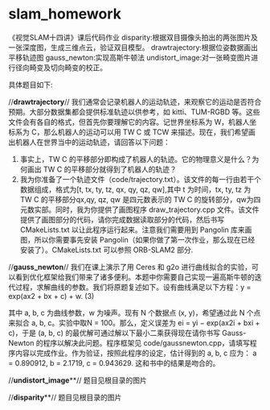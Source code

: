 # slam_homework
《视觉SLAM十四讲》课后代码作业
disparity:根据双目摄像头拍出的两张图片及一张深度图，生成三维点云，验证双目模型。
drawtrajectory:根据位姿数据画出平移轨迹图
gauss_newton:实现高斯牛顿法
undistort_image:对一张畸变图片进行径向畸变及切向畸变的校正。



具体题目如下:

//********************************drawtrajectory********************************//
我们通常会记录机器人的运动轨迹，来观察它的运动是否符合预期。大部分数据集都会提供标准轨迹以供参考，如 kitti、TUM-RGBD 等。这些文件会有各自的格式，但首先你要理解它的内容。记世界坐标系为 W，机器人坐标系为 C，那么机器人的运动可以用 TW C 或 TCW 来描述。现在，我们希望画出机器人在世界当中的运动轨迹，请回答以下问题：
1. 事实上，TW C 的平移部分即构成了机器人的轨迹。它的物理意义是什么？为何画出 TW C 的平移部分就得到了机器人的轨迹？
2. 我为你准备了一个轨迹文件（code/trajectory.txt）。该文件的每一行由若干个数据组成，格式为[t, tx, ty, tz, qx, qy, qz, qw],其中 t 为时间，tx, ty, tz 为 TW C 的平移部分qx,qy, qz, qw 是四元数表示的 TW C 的旋转部分，qw为四元数实部。同时，我为你提供了画图程序 draw_trajectory.cpp 文件。该文件提供了画图部分的代码，请你完成数据读取部分的代码，然后书写 CMakeLists.txt 以让此程序运行起来。注意我们需要用到 Pangolin 库来画图，所以你需要事先安装 Pangolin（如果你做了第一次作业，那么现在已经安装了）。CMakeLists.txt 可以参照 ORB-SLAM2 部分.


//******************************gauss_newton******************************//
我们在课上演示了用 Ceres 和 g2o 进行曲线拟合的实验，可以看到优化框架给我们带来了诸多便利。本题中你需要自己实现一遍高斯牛顿的迭代过程，求解曲线的参数。我们将原题复述如下。设有曲线满足以下方程：y = exp(ax2 + bx + c) + w. (3)

其中 a, b, c 为曲线参数，w 为噪声。现有 N 个数据点 (x, y)，希望通过此 N 个点来拟合 a, b, c。实验中取N = 100。那么，定义误差为 ei = yi − exp(ax2i + bxi + c)，于是 (a, b, c) 的最优解可通过解以下最小二乘获得现在请你书写 Gauss-Newton 的程序以解决此问题。程序框架见 code/gaussnewton.cpp，请填写程序内容以完成作业。作为验证，按照此程序的设定，估计得到的 a, b, c 应为：
                    a = 0.890912, b = 2.1719, c = 0.943629.
这和书中的结果是吻合的。


//****************************undistort_image******************************//
题目见根目录的图片




//****************************disparity******************************//
题目见根目录的图片






























